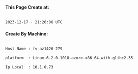 
   
#### This Page Create at:

```bash

2023-12-17 - 21:26:06 UTC

```

#### Create By Machine:

```bash

Host Name : fv-az1426-279

platform  : Linux-6.2.0-1018-azure-x86_64-with-glibc2.35

Ip Local  : 10.1.0.73

```

